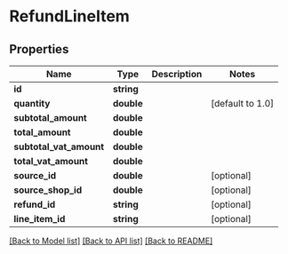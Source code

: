 # RefundLineItem

## Properties
Name | Type | Description | Notes
------------ | ------------- | ------------- | -------------
**id** | **string** |  | 
**quantity** | **double** |  | [default to 1.0]
**subtotal_amount** | **double** |  | 
**total_amount** | **double** |  | 
**subtotal_vat_amount** | **double** |  | 
**total_vat_amount** | **double** |  | 
**source_id** | **double** |  | [optional] 
**source_shop_id** | **double** |  | [optional] 
**refund_id** | **string** |  | [optional] 
**line_item_id** | **string** |  | [optional] 

[[Back to Model list]](../README.md#documentation-for-models) [[Back to API list]](../README.md#documentation-for-api-endpoints) [[Back to README]](../README.md)


